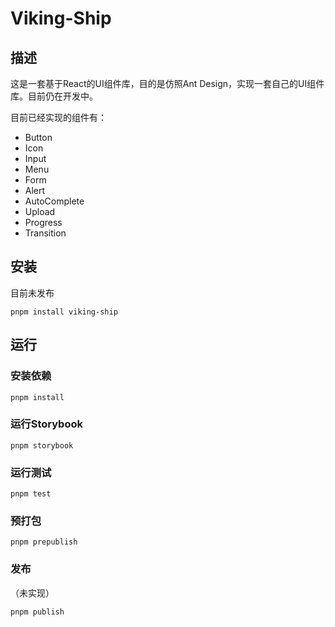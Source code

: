 # Viking-Ship

## 描述

这是一套基于React的UI组件库，目的是仿照Ant Design，实现一套自己的UI组件库。目前仍在开发中。

目前已经实现的组件有：
- Button
- Icon
- Input
- Menu
- Form
- Alert
- AutoComplete
- Upload
- Progress
- Transition

## 安装

目前未发布
```shell
pnpm install viking-ship 
```

## 运行

### 安装依赖
```shell
pnpm install
```

### 运行Storybook
```shell
pnpm storybook
```

### 运行测试
```shell
pnpm test
```

### 预打包
```shell
pnpm prepublish
```

### 发布
（未实现）
```shell
pnpm publish
```